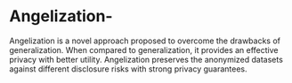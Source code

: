 # Angelization-
Angelization is a novel approach proposed to overcome the drawbacks of generalization. When compared to generalization, it provides an effective privacy with better utility. Angelization preserves the anonymized datasets against different disclosure risks with strong privacy guarantees.
